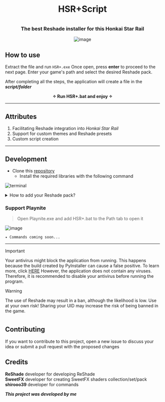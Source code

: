 <h1 align="center">HSR+Script</h1>

<h3 align="center">
	<img src="https://raw.githubusercontent.com/catppuccin/catppuccin/main/assets/misc/transparent.png" height="30px" width="0px"/>
The best Reshade installer for this Honkai Star Rail
	<img src="https://raw.githubusercontent.com/catppuccin/catppuccin/main/assets/misc/transparent.png" height="30px" width="0px"/>
</h3>

<p align="center">
	<img src="https://github.com/Dimitri-Matheus/HSR-Script/assets/121637762/be586150-fa5a-447b-b82a-dcd717827fd1"  alt="image"/>
</p>

## How to use

Extract the file and run `HSR+.exe` Once open, press **enter** to proceed to the next page. 
Enter your game's path and select the desired Reshade pack. 

After completing all the steps, the application will create a file in the ***script/folder***
<p align="center">
	<b>✧ Run HSR+.bat and enjoy ✧</b>
</p>


---

## Attributes
1. Facilitating Reshade integration into _Honkai Star Rail_
2. Support for custom themes and Reshade presets
3. Custom script creation

---

## Development

- Clone this [repository](https://github.com/Dimitri-Matheus/HSR-Script.git)
   - Install the required libraries with the following command

![terminal](https://github.com/Dimitri-Matheus/HSR-Script/assets/121637762/a7bec06c-6823-4183-978d-58cc3b2d119a)


<details>
<summary>How to add your Reshade pack?</summary>
   
   - Open the file `data.py`
      - Change the properties of the list to indicate the folder:

<p>

```python
config = [
    ("assets/icon", "Presets"),
    ("assets/fonts", "Presets"),
    ("assets/sound", "Presets"),
    ("css", "Presets")
]

thread = threading.Thread(target=download_from_github, args=("YOUR-GITHUB-NAME", "REPOSITORY", c[0], c[1]))

```

</details>
</p>

### Support Playnite
> Open Playnite.exe and add HSR+.bat to the Path tab to open it

![image](https://github.com/Dimitri-Matheus/HSR-Script/assets/121637762/1612a5a0-7c4f-4117-9242-f682914ca196)


```
✦ Commands coming soon...
```

---

> [!IMPORTANT]
> Your antivirus might block the application from running. 
> This happens because the build created by PyInstaller can cause a false positive. To learn more, click [HERE](https://nitratine.net/blog/post/issues-when-using-auto-py-to-exe/#my-antivirus-detected-the-exe-as-a-virus)
> However, the application does not contain any viruses. Therefore, it is recommended to disable your antivirus before running the program.

> [!WARNING]
> The use of Reshade may result in a ban, although the likelihood is low.
> Use at your own risk! Sharing your UID may increase the risk of being banned in the game.



#

## Contributing

If you want to contribute to this project, open a new issue to discuss your idea or submit a pull request with the proposed changes

## Credits
<p>
	<b>ReShade</b> developer for developing ReShade
	<br>
	<b>SweetFX</b> developer for creating SweetFX shaders collection/set/pack
	<br>
	<b>shirooo39</b> developer for commands
	<br>
</p>

***This project was developed by me***
